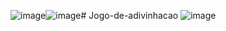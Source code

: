 ![image](https://github.com/kelvin-zq/Jogo-de-adivinhacao/assets/170674872/77f6b6c8-8f1a-4d18-820b-34c1c9aa168d)![image](https://github.com/kelvin-zq/Jogo-de-adivinhacao/assets/170674872/77f6b6c8-8f1a-4d18-820b-34c1c9aa168d)# Jogo-de-adivinhacao
![image](https://github.com/kelvin-zq/Jogo-de-adivinhacao/assets/170674872/6920b704-d308-4e2e-b819-480edb71625b)


